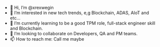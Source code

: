 - 👋 Hi, I’m @xrexwegin
- 👀 I’m interested in new tech trends, e,g Blockchain, ADAS, AIoT and etc...
- 🌱 I’m currently learning to be a good TPM role, full-stack engineer skill and Blockchain.
- 💞️ I’m looking to collaborate on Developers, QA and PM teams. 
- 📫 How to reach me: Call me maybe

<!---
xrexwegin/xrexwegin is a ✨ special ✨ repository because its `README.md` (this file) appears on your GitHub profile.
You can click the Preview link to take a look at your changes.
--->
